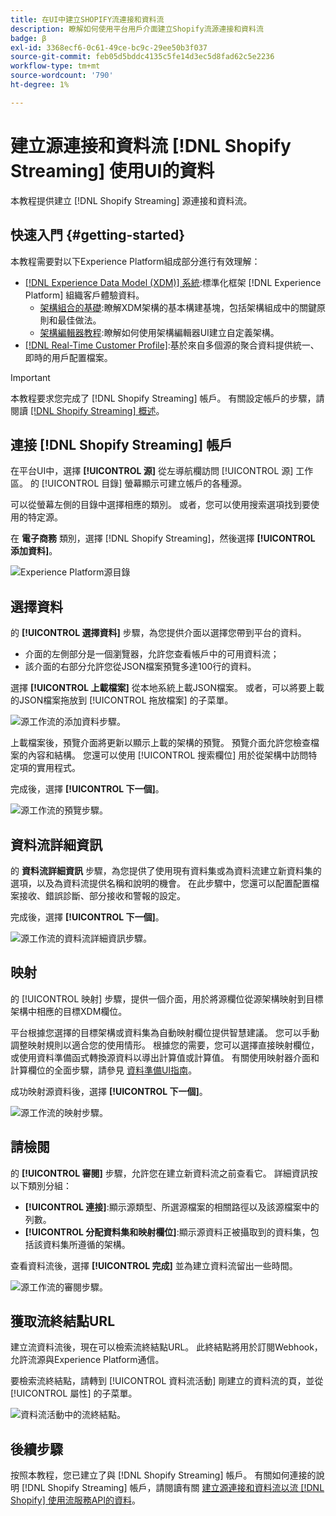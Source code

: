 ```yaml
---
title: 在UI中建立SHOPIFY流連接和資料流
description: 瞭解如何使用平台用戶介面建立Shopify流源連接和資料流
badge: β
exl-id: 3368ecf6-0c61-49ce-bc9c-29ee50b3f037
source-git-commit: feb05d5bddc4135c5fe14d3ec5d8fad62c5e2236
workflow-type: tm+mt
source-wordcount: '790'
ht-degree: 1%

---
```


# 建立源連接和資料流 [!DNL Shopify Streaming] 使用UI的資料

本教程提供建立 [!DNL Shopify Streaming] 源連接和資料流。

## 快速入門 {#getting-started}

本教程需要對以下Experience Platform組成部分進行有效理解：

* [[!DNL Experience Data Model (XDM)] 系統](../../../../../xdm/home.md):標準化框架 [!DNL Experience Platform] 組織客戶體驗資料。
   * [架構組合的基礎](../../../../../xdm/schema/composition.md):瞭解XDM架構的基本構建基塊，包括架構組成中的關鍵原則和最佳做法。
   * [架構編輯器教程](../../../../../xdm/tutorials/create-schema-ui.md):瞭解如何使用架構編輯器UI建立自定義架構。
* [[!DNL Real-Time Customer Profile]](../../../../../profile/home.md):基於來自多個源的聚合資料提供統一、即時的用戶配置檔案。

>[!IMPORTANT]
>
>本教程要求您完成了 [!DNL Shopify Streaming] 帳戶。 有關設定帳戶的步驟，請閱讀 [[!DNL Shopify Streaming] 概述](../../../../connectors/ecommerce/shopify-streaming.md)。

## 連接 [!DNL Shopify Streaming] 帳戶

在平台UI中，選擇 **[!UICONTROL 源]** 從左導航欄訪問 [!UICONTROL 源] 工作區。 的 [!UICONTROL 目錄] 螢幕顯示可建立帳戶的各種源。

可以從螢幕左側的目錄中選擇相應的類別。 或者，您可以使用搜索選項找到要使用的特定源。

在 **電子商務** 類別，選擇 [!DNL Shopify Streaming]，然後選擇 **[!UICONTROL 添加資料]**。

![Experience Platform源目錄](../../../../images/tutorials/create/shopify-streaming/catalog.png)

## 選擇資料

的 **[!UICONTROL 選擇資料]** 步驟，為您提供介面以選擇您帶到平台的資料。

* 介面的左側部分是一個瀏覽器，允許您查看帳戶中的可用資料流；
* 該介面的右部分允許您從JSON檔案預覽多達100行的資料。

選擇 **[!UICONTROL 上載檔案]** 從本地系統上載JSON檔案。 或者，可以將要上載的JSON檔案拖放到 [!UICONTROL 拖放檔案] 的子菜單。

![源工作流的添加資料步驟。](../../../../images/tutorials/create/shopify-streaming/select-data.png)

上載檔案後，預覽介面將更新以顯示上載的架構的預覽。 預覽介面允許您檢查檔案的內容和結構。 您還可以使用 [!UICONTROL 搜索欄位] 用於從架構中訪問特定項的實用程式。

完成後，選擇 **[!UICONTROL 下一個]**。

![源工作流的預覽步驟。](../../../../images/tutorials/create/shopify-streaming/preview.png)

## 資料流詳細資訊

的 **資料流詳細資訊** 步驟，為您提供了使用現有資料集或為資料流建立新資料集的選項，以及為資料流提供名稱和說明的機會。 在此步驟中，您還可以配置配置檔案接收、錯誤診斷、部分接收和警報的設定。

完成後，選擇 **[!UICONTROL 下一個]**。

![源工作流的資料流詳細資訊步驟。](../../../../images/tutorials/create/shopify-streaming/dataflow-detail.png)

## 映射

的 [!UICONTROL 映射] 步驟，提供一個介面，用於將源欄位從源架構映射到目標架構中相應的目標XDM欄位。

平台根據您選擇的目標架構或資料集為自動映射欄位提供智慧建議。 您可以手動調整映射規則以適合您的使用情形。 根據您的需要，您可以選擇直接映射欄位，或使用資料準備函式轉換源資料以導出計算值或計算值。 有關使用映射器介面和計算欄位的全面步驟，請參見 [資料準備UI指南](https://experienceleague.adobe.com/docs/experience-platform/data-prep/ui/mapping.html)。

成功映射源資料後，選擇 **[!UICONTROL 下一個]**。

![源工作流的映射步驟。](../../../../images/tutorials/create/shopify-streaming/mapping.png)

## 請檢閱

的 **[!UICONTROL 審閱]** 步驟，允許您在建立新資料流之前查看它。 詳細資訊按以下類別分組：

* **[!UICONTROL 連接]**:顯示源類型、所選源檔案的相關路徑以及該源檔案中的列數。
* **[!UICONTROL 分配資料集和映射欄位]**:顯示源資料正被攝取到的資料集，包括該資料集所遵循的架構。

查看資料流後，選擇 **[!UICONTROL 完成]** 並為建立資料流留出一些時間。

![源工作流的審閱步驟。](../../../../images/tutorials/create/shopify-streaming/review.png)

## 獲取流終結點URL

建立流資料流後，現在可以檢索流終結點URL。 此終結點將用於訂閱Webhook，允許流源與Experience Platform通信。

要檢索流終結點，請轉到 [!UICONTROL 資料流活動] 剛建立的資料流的頁，並從 [!UICONTROL 屬性] 的子菜單。

![資料流活動中的流終結點。](../../../../images/tutorials/create/shopify-streaming/endpoint.png)

## 後續步驟

按照本教程，您已建立了與 [!DNL Shopify Streaming] 帳戶。 有關如何連接的說明 [!DNL Shopify Streaming] 帳戶，請閱讀有關 [建立源連接和資料流以流 [!DNL Shopify] 使用流服務API的資料](../../../api/create/ecommerce/shopify-streaming.md)。
